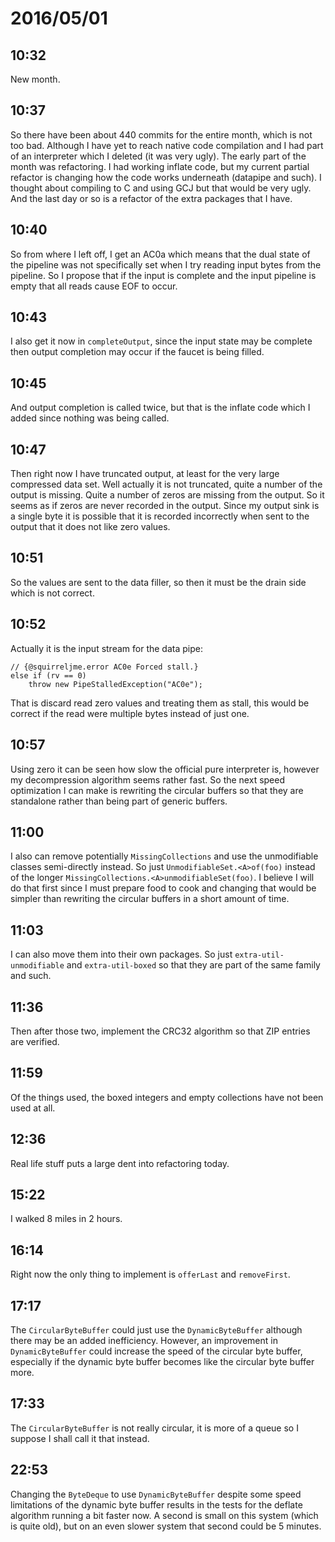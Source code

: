 # 2016/05/01

## 10:32

New month.

## 10:37

So there have been about 440 commits for the entire month, which is not too
bad. Although I have yet to reach native code compilation and I had part of an
interpreter which I deleted (it was very ugly). The early part of the month
was refactoring. I had working inflate code, but my current partial refactor
is changing how the code works underneath (datapipe and such). I thought about
compiling to C and using GCJ but that would be very ugly. And the last day or
so is a refactor of the extra packages that I have.

## 10:40

So from where I left off, I get an AC0a which means that the dual state of
the pipeline was not specifically set when I try reading input bytes from the
pipeline. So I propose that if the input is complete and the input pipeline
is empty that all reads cause EOF to occur.

## 10:43

I also get it now in `completeOutput`, since the input state may be complete
then output completion may occur if the faucet is being filled.

## 10:45

And output completion is called twice, but that is the inflate code which I
added since nothing was being called.

## 10:47

Then right now I have truncated output, at least for the very large compressed
data set. Well actually it is not truncated, quite a number of the output is
missing. Quite a number of zeros are missing from the output. So it seems as
if zeros are never recorded in the output. Since my output sink is a single
byte it is possible that it is recorded incorrectly when sent to the output
that it does not like zero values.

## 10:51

So the values are sent to the data filler, so then it must be the drain side
which is not correct.

## 10:52

Actually it is the input stream for the data pipe:

    // {@squirreljme.error AC0e Forced stall.}
    else if (rv == 0)
        throw new PipeStalledException("AC0e");

That is discard read zero values and treating them as stall, this would be
correct if the read were multiple bytes instead of just one.

## 10:57

Using zero it can be seen how slow the official pure interpreter is, however
my decompression algorithm seems rather fast. So the next speed optimization I
can make is rewriting the circular buffers so that they are standalone rather
than being part of generic buffers.

## 11:00

I also can remove potentially `MissingCollections` and use the unmodifiable
classes semi-directly instead. So just `UnmodifiableSet.<A>of(foo)` instead
of the longer `MissingCollections.<A>unmodifiableSet(foo)`. I believe I will
do that first since I must prepare food to cook and changing that would be
simpler than rewriting the circular buffers in a short amount of time.

## 11:03

I can also move them into their own packages. So just `extra-util-unmodifiable`
and `extra-util-boxed` so that they are part of the same family and such.

## 11:36

Then after those two, implement the CRC32 algorithm so that ZIP entries are
verified.

## 11:59

Of the things used, the boxed integers and empty collections have not been used
at all.

## 12:36

Real life stuff puts a large dent into refactoring today.

## 15:22

I walked 8 miles in 2 hours.

## 16:14

Right now the only thing to implement is `offerLast` and `removeFirst`.

## 17:17

The `CircularByteBuffer` could just use the `DynamicByteBuffer` although there
may be an added inefficiency. However, an improvement in `DynamicByteBuffer`
could increase the speed of the circular byte buffer, especially if the
dynamic byte buffer becomes like the circular byte buffer more.

## 17:33

The `CircularByteBuffer` is not really circular, it is more of a queue so I
suppose I shall call it that instead.

## 22:53

Changing the `ByteDeque` to use `DynamicByteBuffer` despite some speed
limitations of the dynamic byte buffer results in the tests for the deflate
algorithm running a bit faster now. A second is small on this system (which is
quite old), but on an even slower system that second could be 5 minutes.


